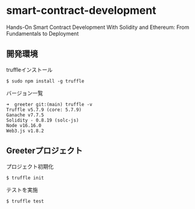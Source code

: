 # smart-contract-development
Hands-On Smart Contract Development With Solidity and Ethereum: From Fundamentals to Deployment

## 開発環境

truffleインストール
```
$ sudo npm install -g truffle
```

バージョン一覧
```
➜  greeter git:(main) truffle -v  
Truffle v5.7.9 (core: 5.7.9)
Ganache v7.7.5
Solidity - 0.8.19 (solc-js)
Node v16.16.0
Web3.js v1.8.2
```

## Greeterプロジェクト
プロジェクト初期化
```
$ truffle init
```

テストを実施
```
$ truffle test
```
